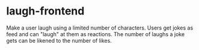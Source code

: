 # laugh-frontend
Make a user laugh using a limited number of characters. Users get jokes as feed and can "laugh" at them as reactions. The number of laughs a joke gets can be likened to the number of likes.
